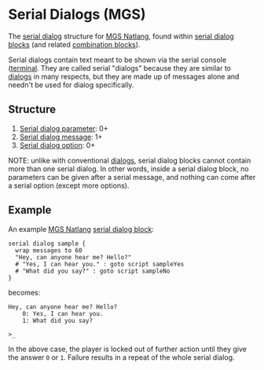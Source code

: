 # Serial Dialogs (MGS)

The [serial dialog](../serial_dialogs) structure for [MGS Natlang](../mgs/mgs_natlang), found within [serial dialog blocks](../mgs/serial_dialog_block) (and related [combination blocks](../mgs/combination_block)).

Serial dialogs contain text meant to be shown via the serial console ([terminal](../terminal). They are called serial "dialogs" because they are similar to [dialogs](../dialogs) in many respects, but they are made up of messages alone and needn't be used for dialog specifically.

## Structure

1. [Serial dialog parameter](../mgs/serial_dialog_parameters_mgs): 0+
2. [Serial dialog message](../mgs/serial_dialog_messages_mgs): 1+
3. [Serial dialog option](../mgs/serial_dialog_options_mgs): 0+

NOTE: unlike with conventional [dialogs](../dialogs), serial dialog blocks cannot contain more than one serial dialog. In other words, inside a serial dialog block, no parameters can be given after a serial message, and nothing can come after a serial option (except more options).

## Example

An example [MGS Natlang](../mgs/mgs_natlang) [serial dialog block](../mgs/serial_dialog_block):

```mgs
serial dialog sample {
  wrap messages to 60
  "Hey, can anyone hear me? Hello?"
  # "Yes, I can hear you." : goto script sampleYes
  # "What did you say?" : goto script sampleNo
}
```

becomes:

```
Hey, can anyone hear me? Hello?
    0: Yes, I can hear you.
    1: What did you say?

>_
```

In the above case, the player is locked out of further action until they give the answer `0` or `1`. Failure results in a repeat of the whole serial dialog.
